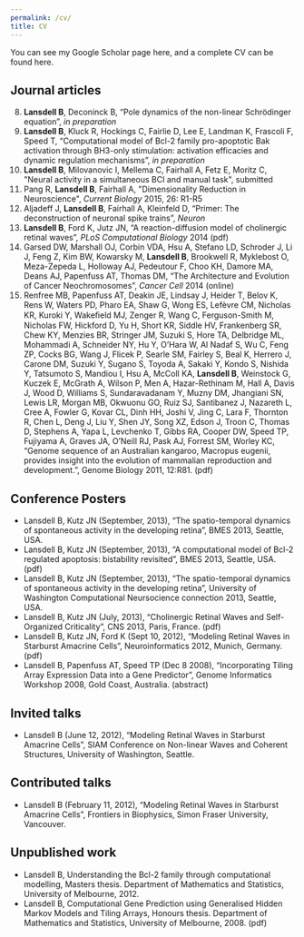```yaml
---
permalink: /cv/
title: CV
---
```


You can see my Google Scholar page here, and a complete CV can be found here.

## Journal articles

8. **Lansdell B**, Deconinck B, “Pole dynamics of the non-linear Schrödinger equation”, *in preparation*
7. **Lansdell B**, Kluck R, Hockings C, Fairlie D, Lee E, Landman K, Frascoli F, Speed T, “Computational model of Bcl-2 family pro-apoptotic Bak activation through BH3-only stimulation: activation efficacies and dynamic regulation mechanisms”, *in preparation*
6. **Lansdell B**, Milovanovic I, Mellema C, Fairhall A, Fetz E, Moritz C, "Neural activity in a simultaneous BCI and manual task", submitted
5. Pang R, **Lansdell B**, Fairhall A, "Dimensionality Reduction in Neuroscience", *Current Biology* 2015, 26: R1-R5
4. Aljadeff J, **Lansdell B**, Fairhall A, Kleinfeld D, “Primer: The deconstruction of neuronal spike trains”, *Neuron* 
3. **Lansdell B**, Ford K, Jutz JN, “A reaction-diffusion model of cholinergic retinal waves”, *PLoS Computational Biology* 2014 (pdf)
2. Garsed DW, Marshall OJ, Corbin VDA, Hsu A, Stefano LD, Schroder J, Li J, Feng Z, Kim BW, Kowarsky M, **Lansdell B**, Brookwell R, Myklebost O, Meza-Zepeda L, Holloway AJ, Pedeutour F, Choo KH, Damore MA, Deans AJ, Papenfuss AT, Thomas DM, “The Architecture and Evolution of Cancer Neochromosomes”, *Cancer Cell* 2014 (online)
1. Renfree MB, Papenfuss AT, Deakin JE, Lindsay J, Heider T, Belov K, Rens W, Waters PD, Pharo EA, Shaw G, Wong ES, Lefèvre CM, Nicholas KR, Kuroki Y, Wakeﬁeld MJ, Zenger  R, Wang C, Ferguson-Smith M, Nicholas FW, Hickford D, Yu H, Short KR, Siddle HV, Frankenberg SR, Chew KY, Menzies BR, Stringer JM, Suzuki S, Hore TA, Delbridge ML, Mohammadi A, Schneider NY, Hu Y, O’Hara W, Al Nadaf S, Wu C, Feng ZP, Cocks BG, Wang J, Flicek P, Searle SM, Fairley S, Beal K, Herrero J, Carone DM, Suzuki Y, Sugano S, Toyoda A, Sakaki Y, Kondo S, Nishida Y, Tatsumoto S, Mandiou I, Hsu A, McColl KA, **Lansdell B**, Weinstock G, Kuczek E, McGrath A, Wilson P, Men A, Hazar-Rethinam M, Hall A, Davis J, Wood D, Williams S, Sundaravadanam Y, Muzny DM, Jhangiani SN, Lewis LR, Morgan MB, Okwuonu GO, Ruiz SJ, Santibanez J, Nazareth L, Cree A, Fowler G, Kovar CL, Dinh HH, Joshi V, Jing C, Lara F, Thornton R, Chen L, Deng J, Liu Y, Shen JY, Song XZ, Edson J, Troon C, Thomas D, Stephens A, Yapa L, Levchenko T, Gibbs RA, Cooper DW, Speed TP, Fujiyama A, Graves JA, O’Neill RJ, Pask AJ, Forrest SM, Worley KC, “Genome sequence of an Australian kangaroo, Macropus eugenii, provides insight into the evolution of mammalian reproduction and development.”, Genome Biology 2011, 12:R81. (pdf)

## Conference Posters

* Lansdell B, Kutz JN (September, 2013), “The spatio-temporal dynamics of spontaneous activity in the developing retina”, BMES 2013, Seattle, USA.
* Lansdell B, Kutz JN (September, 2013), “A computational model of Bcl-2 regulated apoptosis: bistability revisited”, BMES 2013, Seattle, USA. (pdf)
* Lansdell B, Kutz JN (September, 2013), “The spatio-temporal dynamics of spontaneous activity in the developing retina”, University of Washington Computational Neursocience connection 2013, Seattle, USA.
* Lansdell B, Kutz JN (July, 2013), “Cholinergic Retinal Waves and Self-Organized Criticality”, CNS 2013, Paris, France. (pdf)
* Lansdell B, Kutz JN, Ford K (Sept 10, 2012), “Modeling Retinal Waves in Starburst Amacrine Cells”, Neuroinformatics 2012, Munich, Germany. (pdf)
* Lansdell B, Papenfuss AT, Speed TP (Dec 8 2008), “Incorporating Tiling Array Expression Data into a Gene Predictor”, Genome Informatics Workshop 2008, Gold Coast, Australia. (abstract)

## Invited talks

* Lansdell B (June 12, 2012), “Modeling Retinal Waves in Starburst Amacrine Cells”, SIAM Conference on Non-linear Waves and Coherent Structures, University of Washington, Seattle.

## Contributed talks

* Lansdell B (February 11, 2012), “Modeling Retinal Waves in Starburst Amacrine Cells”, Frontiers in Biophysics, Simon Fraser University, Vancouver.

## Unpublished work

* Lansdell B, Understanding the Bcl-2 family through computational modelling, Masters thesis. Department of Mathematics and Statistics, University of Melbourne, 2012.
* Lansdell B, Computational Gene Prediction using Generalised Hidden Markov Models and Tiling Arrays, Honours thesis. Department of Mathematics and Statistics, University of Melbourne, 2008. (pdf)
